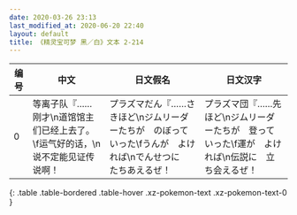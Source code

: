 ```yaml
---
date: 2020-03-26 23:13
last_modified_at: 2020-06-20 22:40
layout: default
title: 《精灵宝可梦 黑／白》文本 2-214
---
```

| 编号 | 中文 | 日文假名 | 日文汉字 |
| ---- | ---- | ---- | --- |
| 0 | 等离子队『……刚才\n道馆馆主们已经上去了。\f运气好的话，\n说不定能见证传说啊！ | プラズマだん『……さきほど\nジムリーダーたちが　のぼっていった\fうんが　よければ\nでんせつに　たちあえるぜ！ | プラズマ団『……先ほど\nジムリーダーたちが　登っていった\f運が　よければ\n伝説に　立ち会えるぜ！ |
{: .table .table-bordered .table-hover .xz-pokemon-text .xz-pokemon-text-0 }